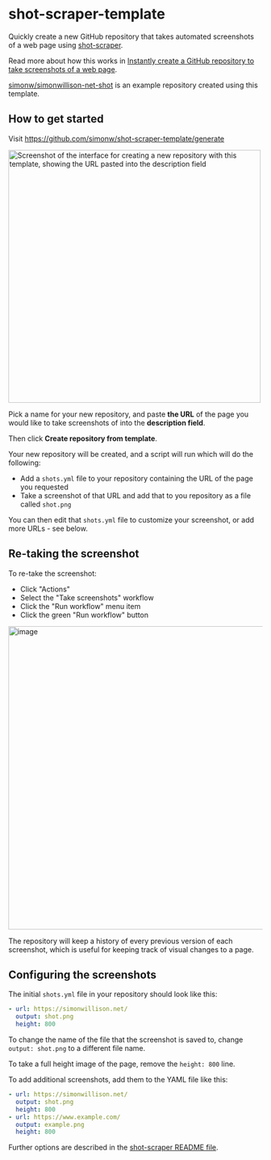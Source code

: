 # shot-scraper-template

Quickly create a new GitHub repository that takes automated screenshots of a web page using [shot-scraper](https://github.com/simonw/shot-scraper).

Read more about how this works in [Instantly create a GitHub repository to take screenshots of a web page](https://simonwillison.net/2022/Mar/14/shot-scraper-template/).

[simonw/simonwillison-net-shot](https://github.com/simonw/simonwillison-net-shot) is an example repository created using this template.

## How to get started

Visit https://github.com/simonw/shot-scraper-template/generate

<img width="500" alt="Screenshot of the interface for creating a new repository with this template, showing the URL pasted into the description field" src="https://user-images.githubusercontent.com/9599/158208859-ee12e174-5c5f-40c0-b5f2-e3df15f1ee4f.png">

Pick a name for your new repository, and paste **the URL** of the page you would like to take screenshots of into the **description field**.

Then click **Create repository from template**.

Your new repository will be created, and a script will run which will do the following:

- Add a `shots.yml` file to your repository containing the URL of the page you requested
- Take a screenshot of that URL and add that to you repository as a file called `shot.png`

You can then edit that `shots.yml` file to customize your screenshot, or add more URLs - see below.

## Re-taking the screenshot

To re-take the screenshot:

- Click "Actions"
- Select the "Take screenshots" workflow
- Click the "Run workflow" menu item
- Click the green "Run workflow" button

<img width="600" alt="image" src="https://user-images.githubusercontent.com/9599/158210618-4b361520-4fbb-4a90-ab8c-f729776dd8f0.png">


The repository will keep a history of every previous version of each screenshot, which is useful for keeping track of visual changes to a page.

## Configuring the screenshots

The initial `shots.yml` file in your repository should look like this:

```yaml
- url: https://simonwillison.net/
  output: shot.png
  height: 800
```

To change the name of the file that the screenshot is saved to, change `output: shot.png` to a different file name.

To take a full height image of the page, remove the `height: 800` line.

To add additional screenshots, add them to the YAML file like this:

```yaml
- url: https://simonwillison.net/
  output: shot.png
  height: 800
- url: https://www.example.com/
  output: example.png
  height: 800
```
Further options are described in the [shot-scraper README file](https://github.com/simonw/shot-scraper#taking-multiple-screenshots).
